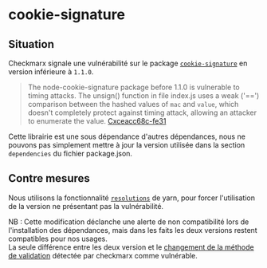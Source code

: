 # cookie-signature

## Situation

Checkmarx signale une vulnérabilité sur le package [`cookie-signature`](https://www.npmjs.com/package/cookie-signature) en version inférieure à `1.1.0`.

> The node-cookie-signature package before 1.1.0 is vulnerable to timing attacks. The unsign() function in file index.js uses a weak ('==') comparison between the hashed values of `mac` and `value`, which doesn't completely protect against timing attack, allowing an attacker to enumerate the value. [Cxceacc68c-fe31](https://github.com/tj/node-cookie-signature/issues/21)

Cette librairie est une sous dépendance d'autres dépendances, nous ne pouvons pas simplement mettre à jour la version utilisée dans la section `dependencies` du fichier package.json.

## Contre mesures

Nous utilisons la fonctionnalité [`resolutions`](https://classic.yarnpkg.com/en/docs/selective-version-resolutions) de yarn, pour forcer l'utilisation de la version ne présentant pas la vulnérabilité.

NB : Cette modification déclanche une alerte de non compatibilité lors de l'installation des dépendances, mais dans les faits les deux versions restent compatibles pour nos usages.  
La seule différence entre les deux version et le [changement de la méthode de validation](https://github.com/tj/node-cookie-signature/blob/master/History.md#110--2018-01-18) détectée par checkmarx comme vulnérable.
